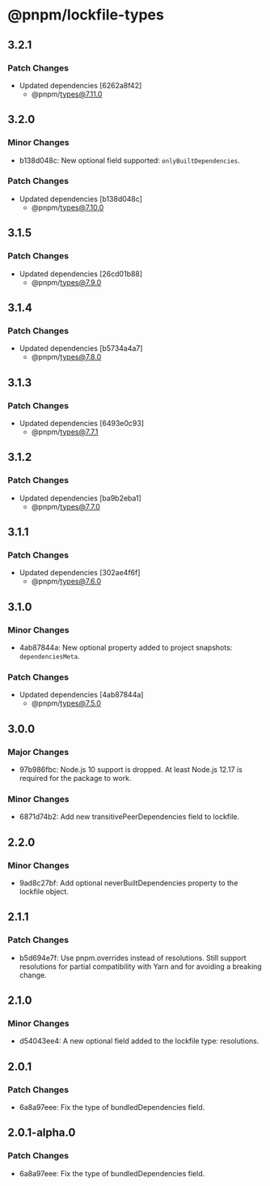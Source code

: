 # @pnpm/lockfile-types

## 3.2.1

### Patch Changes

- Updated dependencies [6262a8f42]
  - @pnpm/types@7.11.0

## 3.2.0

### Minor Changes

- b138d048c: New optional field supported: `onlyBuiltDependencies`.

### Patch Changes

- Updated dependencies [b138d048c]
  - @pnpm/types@7.10.0

## 3.1.5

### Patch Changes

- Updated dependencies [26cd01b88]
  - @pnpm/types@7.9.0

## 3.1.4

### Patch Changes

- Updated dependencies [b5734a4a7]
  - @pnpm/types@7.8.0

## 3.1.3

### Patch Changes

- Updated dependencies [6493e0c93]
  - @pnpm/types@7.7.1

## 3.1.2

### Patch Changes

- Updated dependencies [ba9b2eba1]
  - @pnpm/types@7.7.0

## 3.1.1

### Patch Changes

- Updated dependencies [302ae4f6f]
  - @pnpm/types@7.6.0

## 3.1.0

### Minor Changes

- 4ab87844a: New optional property added to project snapshots: `dependenciesMeta`.

### Patch Changes

- Updated dependencies [4ab87844a]
  - @pnpm/types@7.5.0

## 3.0.0

### Major Changes

- 97b986fbc: Node.js 10 support is dropped. At least Node.js 12.17 is required for the package to work.

### Minor Changes

- 6871d74b2: Add new transitivePeerDependencies field to lockfile.

## 2.2.0

### Minor Changes

- 9ad8c27bf: Add optional neverBuiltDependencies property to the lockfile object.

## 2.1.1

### Patch Changes

- b5d694e7f: Use pnpm.overrides instead of resolutions. Still support resolutions for partial compatibility with Yarn and for avoiding a breaking change.

## 2.1.0

### Minor Changes

- d54043ee4: A new optional field added to the lockfile type: resolutions.

## 2.0.1

### Patch Changes

- 6a8a97eee: Fix the type of bundledDependencies field.

## 2.0.1-alpha.0

### Patch Changes

- 6a8a97eee: Fix the type of bundledDependencies field.
